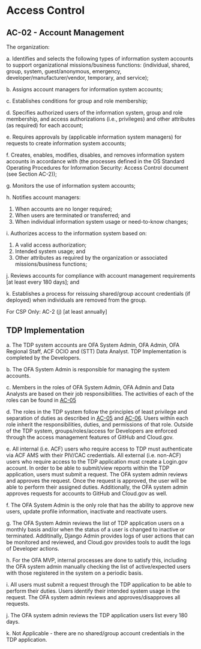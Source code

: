 # Access Control
## AC-02 - Account Management
The organization:

a. Identifies and selects the following types of information system accounts to support organizational missions/business functions: (individual, shared, group, system, guest/anonymous, emergency, developer/manufacturer/vendor, temporary, and service);

b. Assigns account managers for information system accounts;

c. Establishes conditions for group and role membership;

d. Specifies authorized users of the information system, group and role membership, and access authorizations (i.e., privileges) and other attributes (as required) for each account;

e. Requires approvals by (applicable information system managers) for requests to create information system accounts;

f. Creates, enables, modifies, disables, and removes information system accounts in accordance with (the processes defined in the OS Standard Operating Procedures for Information Security: Access Control document (see Section AC-2));

g. Monitors the use of information system accounts;

h. Notifies account managers:

   1. When accounts are no longer required;
   2. When users are terminated or transferred; and
   3. When individual information system usage or need-to-know changes;

i. Authorizes access to the information system based on:

   1. A valid access authorization;
   2. Intended system usage; and
   3. Other attributes as required by the organization or associated missions/business functions;

j. Reviews accounts for compliance with account management requirements [at least every 180 days]; and

k. Establishes a process for reissuing shared/group account credentials (if deployed) when individuals are removed from the group.

For CSP Only: AC-2 (j) [at least annually]

## TDP Implementation
a. The TDP system accounts are OFA System Admin, OFA Admin, OFA Regional Staff, ACF OCIO and (STT) Data Analyst.  TDP Implementation is completed by the Developers.

b. The OFA System Admin is responsible for managing the system accounts.  

c. Members in the roles of OFA System Admin, OFA Admin and Data Analysts are based on their job responsibilities.  The activities of each of the roles can be found in [AC-05](../ac-5/index.md)

d. The roles in the TDP system follow the principles of least privilege and separation of duties as described in [AC-05](../ac-5/index.md) and [AC-06](../ac-6/index.md).  Users within each role inherit the responsibilities, duties, and permissions of that role.  Outside of the TDP system, groups/roles/access for Developers are enforced through the access management features of GitHub and Cloud.gov.

e. All internal (i.e. ACF) users who require access to TDP must authenticate via ACF AMS with their PIV/CAC credentials. All external (i.e. non-ACF) users who require access to the TDP application must create a Login.gov account.  In order to be able to submit/view reports within the TDP application, users must submit a request.  The OFA system admin reviews and approves the request.  Once the request is approved, the user will be able to perform their assigned duties.  Additionally, the OFA system admin approves requests for accounts to GitHub and Cloud.gov as well.

f. The OFA System Admin is the only role that has the ability to approve new users, update profile information, inactivate and reactivate users.

g. The OFA System Admin reviews the list of TDP application users on a monthly basis and/or when the status of a user is changed to inactive or terminated.  Additinally, Django Admin provides logs of user actions that can be monitored and reviewed, and Cloud.gov provides tools to audit the logs of Developer actions.

h. For the OFA MVP, internal processes are done to satisfy this, including the OFA system admin manually checking the list of active/expected users with those registered in the system on a periodic basis.

i. All users must submit a request through the TDP application to be able to perform their duties.  Users identify their intended system usage in the request.  The OFA system admin reviews and approves/disapproves all requests. 

j. The OFA system admin reviews the TDP application users list every 180 days.

k. Not Applicable - there are no shared/group account credentials in the TDP application.